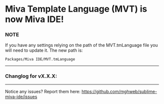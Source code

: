 # Miva Template Language (MVT) is now Miva IDE!

### NOTE
If you have any settings relying on the path of the MVT.tmLanguage file you will need to update it.
The new path is:

```
Packages/Miva IDE/MVT.tmLanguage
```

---

### Changlog for vX.X.X:


---

Notice any issues? Report them here:
https://github.com/mghweb/sublime-miva-ide/issues